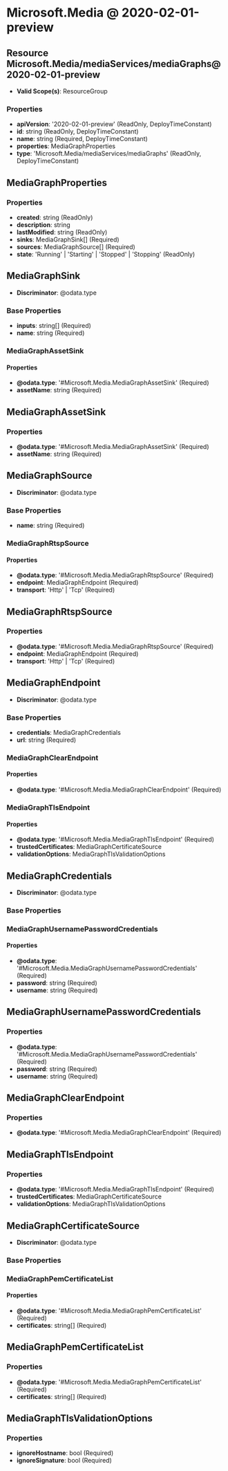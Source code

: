# Microsoft.Media @ 2020-02-01-preview

## Resource Microsoft.Media/mediaServices/mediaGraphs@2020-02-01-preview
* **Valid Scope(s)**: ResourceGroup
### Properties
* **apiVersion**: '2020-02-01-preview' (ReadOnly, DeployTimeConstant)
* **id**: string (ReadOnly, DeployTimeConstant)
* **name**: string (Required, DeployTimeConstant)
* **properties**: MediaGraphProperties
* **type**: 'Microsoft.Media/mediaServices/mediaGraphs' (ReadOnly, DeployTimeConstant)

## MediaGraphProperties
### Properties
* **created**: string (ReadOnly)
* **description**: string
* **lastModified**: string (ReadOnly)
* **sinks**: MediaGraphSink[] (Required)
* **sources**: MediaGraphSource[] (Required)
* **state**: 'Running' | 'Starting' | 'Stopped' | 'Stopping' (ReadOnly)

## MediaGraphSink
* **Discriminator**: @odata.type

### Base Properties
* **inputs**: string[] (Required)
* **name**: string (Required)
### MediaGraphAssetSink
#### Properties
* **@odata.type**: '#Microsoft.Media.MediaGraphAssetSink' (Required)
* **assetName**: string (Required)


## MediaGraphAssetSink
### Properties
* **@odata.type**: '#Microsoft.Media.MediaGraphAssetSink' (Required)
* **assetName**: string (Required)

## MediaGraphSource
* **Discriminator**: @odata.type

### Base Properties
* **name**: string (Required)
### MediaGraphRtspSource
#### Properties
* **@odata.type**: '#Microsoft.Media.MediaGraphRtspSource' (Required)
* **endpoint**: MediaGraphEndpoint (Required)
* **transport**: 'Http' | 'Tcp' (Required)


## MediaGraphRtspSource
### Properties
* **@odata.type**: '#Microsoft.Media.MediaGraphRtspSource' (Required)
* **endpoint**: MediaGraphEndpoint (Required)
* **transport**: 'Http' | 'Tcp' (Required)

## MediaGraphEndpoint
* **Discriminator**: @odata.type

### Base Properties
* **credentials**: MediaGraphCredentials
* **url**: string (Required)
### MediaGraphClearEndpoint
#### Properties
* **@odata.type**: '#Microsoft.Media.MediaGraphClearEndpoint' (Required)

### MediaGraphTlsEndpoint
#### Properties
* **@odata.type**: '#Microsoft.Media.MediaGraphTlsEndpoint' (Required)
* **trustedCertificates**: MediaGraphCertificateSource
* **validationOptions**: MediaGraphTlsValidationOptions


## MediaGraphCredentials
* **Discriminator**: @odata.type

### Base Properties
### MediaGraphUsernamePasswordCredentials
#### Properties
* **@odata.type**: '#Microsoft.Media.MediaGraphUsernamePasswordCredentials' (Required)
* **password**: string (Required)
* **username**: string (Required)


## MediaGraphUsernamePasswordCredentials
### Properties
* **@odata.type**: '#Microsoft.Media.MediaGraphUsernamePasswordCredentials' (Required)
* **password**: string (Required)
* **username**: string (Required)

## MediaGraphClearEndpoint
### Properties
* **@odata.type**: '#Microsoft.Media.MediaGraphClearEndpoint' (Required)

## MediaGraphTlsEndpoint
### Properties
* **@odata.type**: '#Microsoft.Media.MediaGraphTlsEndpoint' (Required)
* **trustedCertificates**: MediaGraphCertificateSource
* **validationOptions**: MediaGraphTlsValidationOptions

## MediaGraphCertificateSource
* **Discriminator**: @odata.type

### Base Properties
### MediaGraphPemCertificateList
#### Properties
* **@odata.type**: '#Microsoft.Media.MediaGraphPemCertificateList' (Required)
* **certificates**: string[] (Required)


## MediaGraphPemCertificateList
### Properties
* **@odata.type**: '#Microsoft.Media.MediaGraphPemCertificateList' (Required)
* **certificates**: string[] (Required)

## MediaGraphTlsValidationOptions
### Properties
* **ignoreHostname**: bool (Required)
* **ignoreSignature**: bool (Required)

